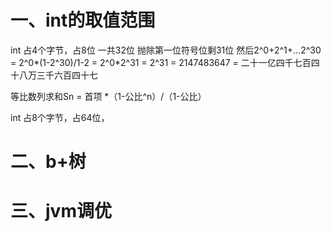 一、int的取值范围
=======
int 占4个字节，占8位
一共32位
抛除第一位符号位剩31位
然后2^0+2^1+...2^30 = 2^0*(1-2^30)/1-2 = 2^0*2^31 = 2^31 = 2147483647 = 二十一亿四千七百四十八万三千六百四十七

等比数列求和Sn = 首项 *（1-公比^n）/（1-公比）

int 占8个字节，占64位，

二、b+树
======

三、jvm调优
=====
